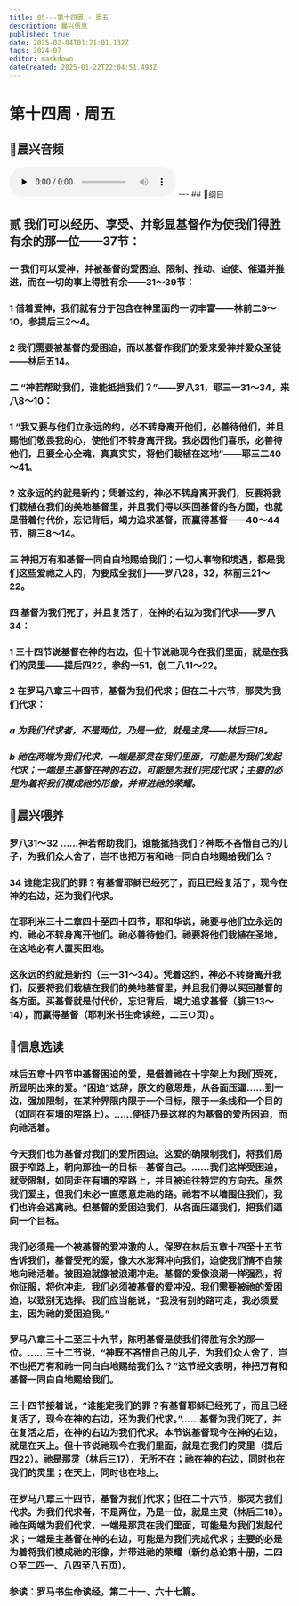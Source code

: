 ```yaml
---
title: 05---第十四周 · 周五
description: 晨兴信息
published: true
date: 2025-02-04T01:21:01.132Z
tags: 2024-07
editor: markdown
dateCreated: 2025-01-22T22:04:51.493Z
---
```


# 第十四周 · 周五

## 🎵晨兴音频
<audio id="audio" controls="" preload="none">
      <source id="mp3" src="/2024-07/week14/week14day5.mp3">
</audio>
---
## 📖纲目

## 贰	我们可以经历、享受、并彰显基督作为使我们得胜有余的那一位——37节：

### 一	我们可以爱神，并被基督的爱困迫、限制、推动、迫使、催逼并推进，而在一切的事上得胜有余——31～39节：

### 1	借着爱神，我们就有分于包含在神里面的一切丰富——林前二9～10，参提后三2～4。

### 2	我们需要被基督的爱困迫，而以基督作我们的爱来爱神并爱众圣徒——林后五14。

### 二	“神若帮助我们，谁能抵挡我们？”——罗八31，耶三一31～34，来八8～10：

### 1	“我又要与他们立永远的约，必不转身离开他们，必善待他们，并且赐他们敬畏我的心，使他们不转身离开我。我必因他们喜乐，必善待他们，且要全心全魂，真真实实，将他们栽植在这地”——耶三二40～41。

### 2	这永远的约就是新约；凭着这约，神必不转身离开我们，反要将我们栽植在我们的美地基督里，并且我们得以买回基督的各方面，也就是借着付代价，忘记背后，竭力追求基督，而赢得基督——40～44节，腓三8～14。

### 三	神把万有和基督一同白白地赐给我们；一切人事物和境遇，都是我们这些爱祂之人的，为要成全我们——罗八28，32，林前三21～22。

### 四	基督为我们死了，并且复活了，在神的右边为我们代求——罗八34：

### 1	三十四节说基督在神的右边，但十节说祂现今在我们里面，就是在我们的灵里——提后四22，参约一51，创二八11～22。

### 2	在罗马八章三十四节，基督为我们代求；但在二十六节，那灵为我们代求：

### *a	为我们代求者，不是两位，乃是一位，就是主灵——林后三18。*

### *b	祂在两端为我们代求，一端是那灵在我们里面，可能是为我们发起代求；一端是主基督在神的右边，可能是为我们完成代求；主要的必是为着将我们模成祂的形像，并带进祂的荣耀。*

## 📖晨兴喂养

### **罗八31～32**    **……神若帮助我们，谁能抵挡我们？神既不吝惜自己的儿子，为我们众人舍了，岂不也把万有和祂一同白白地赐给我们么？**

### **34**    **谁能定我们的罪？有基督耶稣已经死了，而且已经复活了，现今在神的右边，还为我们代求。**

### 在耶利米三十二章四十至四十四节，耶和华说，祂要与他们立永远的约，祂必不转身离开他们。祂必善待他们。祂要将他们栽植在圣地，在这地必有人置买田地。

### 这永远的约就是新约（三一31～34）。凭着这约，神必不转身离开我们，反要将我们栽植在我们的美地基督里，并且我们得以买回基督的各方面。买基督就是付代价，忘记背后，竭力追求基督（腓三13～14），而赢得基督（耶利米书生命读经，二三○页）。

## 📖信息选读

### 林后五章十四节中基督困迫的爱，是借着祂在十字架上为我们受死，所显明出来的爱。“困迫”这辞，原文的意思是，从各面压逼……到一边，强加限制，在某种界限内限于一个目标，限于一条线和一个目的（如同在有墙的窄路上）。……使徒乃是这样的为基督的爱所困迫，而向祂活着。

### 今天我们也为基督对我们的爱所困迫。这爱的确限制我们，将我们局限于窄路上，朝向那独一的目标—基督自己。……我们这样受困迫，就受限制，如同走在有墙的窄路上，并且被迫往特定的方向去。虽然我们爱主，但我们未必一直愿意走祂的路。祂若不以墙围住我们，我们也许会逃离祂。但基督的爱困迫我们，从各面压逼我们，把我们逼向一个目标。

### 我们必须是一个被基督的爱冲激的人。保罗在林后五章十四至十五节告诉我们，基督受死的爱，像大水澎湃冲向我们，迫使我们情不自禁地向祂活着。被困迫就像被浪潮冲走。基督的爱像浪潮一样强烈，将你征服，将你冲走。我们必须被基督的爱冲没。我们需要被祂的爱困迫，以致别无选择。我们应当能说，“我没有别的路可走，我必须爱主，因为祂的爱困迫我。”

### 罗马八章三十二至三十九节，陈明基督是使我们得胜有余的那一位。……三十二节说，“神既不吝惜自己的儿子，为我们众人舍了，岂不也把万有和祂一同白白地赐给我们么？”这节经文表明，神把万有和基督一同白白地赐给我们。

### 三十四节接着说，“谁能定我们的罪？有基督耶稣已经死了，而且已经复活了，现今在神的右边，还为我们代求。”……基督为我们死了，并在复活之后，在神的右边为我们代求。本节说基督现今在神的右边，就是在天上。但十节说祂现今在我们里面，就是在我们的灵里（提后四22）。祂是那灵（林后三17），无所不在；祂在神的右边，同时也在我们的灵里；在天上，同时也在地上。

### 在罗马八章三十四节，基督为我们代求；但在二十六节，那灵为我们代求。为我们代求者，不是两位，乃是一位，就是主灵（林后三18）。祂在两端为我们代求，一端是那灵在我们里面，可能是为我们发起代求；一端是主基督在神的右边，可能是为我们完成代求；主要的必是为着将我们模成祂的形像，并带进祂的荣耀（新约总论第十册，二四○至二四一、八四至八五页）。



### 参读：罗马书生命读经，第二十一、六十七篇。
<!-- Google tag (gtag.js) -->
<script async src="https://www.googletagmanager.com/gtag/js?id=G-1P8709Z16T"></script>
<script>
  window.dataLayer = window.dataLayer || [];
  function gtag(){dataLayer.push(arguments);}
  gtag('js', new Date());

  gtag('config', 'G-1P8709Z16T');
</script>